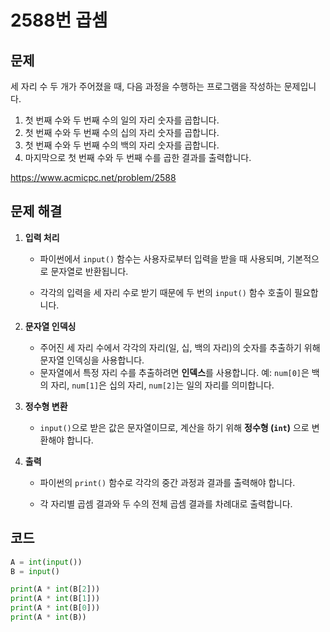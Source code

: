 # 2588번 곱셈
## 문제
세 자리 수 두 개가 주어졌을 때, 다음 과정을 수행하는 프로그램을 작성하는 문제입니다.

1. 첫 번째 수와 두 번째 수의 일의 자리 숫자를 곱합니다.
2. 첫 번째 수와 두 번째 수의 십의 자리 숫자를 곱합니다.
3. 첫 번째 수와 두 번째 수의 백의 자리 숫자를 곱합니다.
4. 마지막으로 첫 번째 수와 두 번째 수를 곱한 결과를 출력합니다.

https://www.acmicpc.net/problem/2588

## 문제 해결
1. **입력 처리**
   - 파이썬에서 `input()` 함수는 사용자로부터 입력을 받을 때 사용되며, 기본적으로 문자열로 반환됩니다.
   
   - 각각의 입력을 세 자리 수로 받기 때문에 두 번의 `input()` 함수 호출이 필요합니다.

2. **문자열 인덱싱**
   - 주어진 세 자리 수에서 각각의 자리(일, 십, 백의 자리)의 숫자를 추출하기 위해 문자열 인덱싱을 사용합니다.
   - 문자열에서 특정 자리 수를 추출하려면 **인덱스**를 사용합니다. 예: `num[0]`은 백의 자리, `num[1]`은 십의 자리, `num[2]`는 일의 자리를 의미합니다.

3. **정수형 변환**
   - `input()`으로 받은 값은 문자열이므로, 계산을 하기 위해 **정수형 (`int`)** 으로 변환해야 합니다.

4. **출력**
   - 파이썬의 `print()` 함수로 각각의 중간 과정과 결과를 출력해야 합니다.
   
   - 각 자리별 곱셈 결과와 두 수의 전체 곱셈 결과를 차례대로 출력합니다.

## 코드
```python
A = int(input())  
B = input()       

print(A * int(B[2]))  
print(A * int(B[1]))  
print(A * int(B[0]))  
print(A * int(B))     
```



